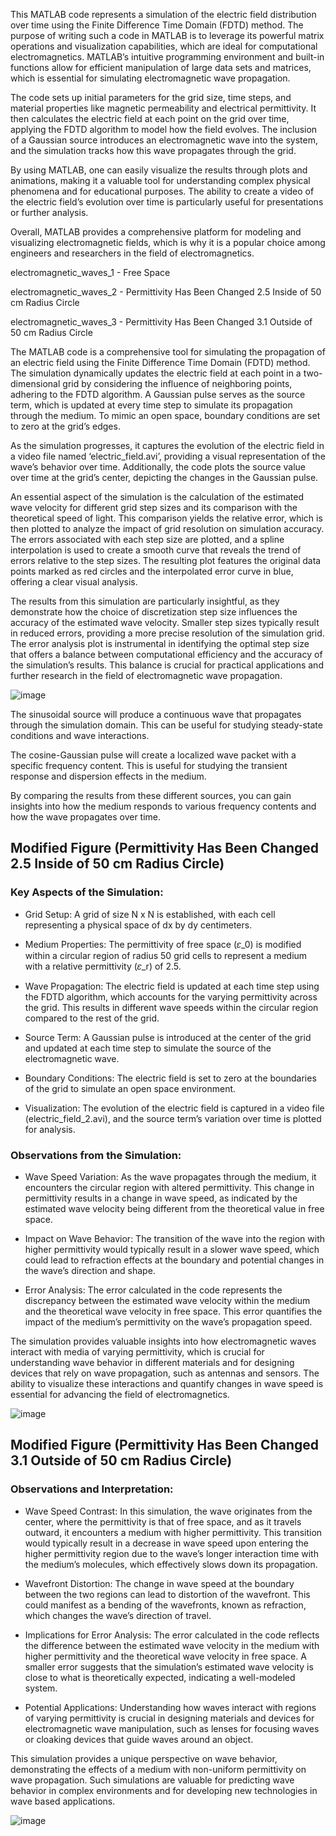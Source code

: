 This MATLAB code represents a simulation of the electric field distribution over time using 
the Finite Difference Time Domain (FDTD) method. The purpose of writing such a code in MATLAB is 
to leverage its powerful matrix operations and visualization capabilities, which are ideal for 
computational electromagnetics. MATLAB’s intuitive programming environment and built-in 
functions allow for efficient manipulation of large data sets and matrices, which is essential for 
simulating electromagnetic wave propagation. 

The code sets up initial parameters for the grid size, time steps, and material properties like 
magnetic permeability and electrical permittivity. It then calculates the electric field at each point on 
the grid over time, applying the FDTD algorithm to model how the field evolves. The inclusion of a 
Gaussian source introduces an electromagnetic wave into the system, and the simulation tracks how 
this wave propagates through the grid. 

By using MATLAB, one can easily visualize the results through plots and animations, making it 
a valuable tool for understanding complex physical phenomena and for educational purposes. The 
ability to create a video of the electric field’s evolution over time is particularly useful for 
presentations or further analysis. 

Overall, MATLAB provides a comprehensive platform for modeling and visualizing 
electromagnetic fields, which is why it is a popular choice among engineers and researchers in the 
field of electromagnetics. 

electromagnetic_waves_1 - Free Space

electromagnetic_waves_2 - Permittivity Has Been Changed 2.5 Inside of 50 cm Radius Circle

electromagnetic_waves_3 - Permittivity Has Been Changed 3.1 Outside of 50 cm Radius Circle

The MATLAB code is a comprehensive tool for simulating the propagation of an electric field 
using the Finite Difference Time Domain (FDTD) method. The simulation dynamically updates the 
electric field at each point in a two-dimensional grid by considering the influence of neighboring 
points, adhering to the FDTD algorithm. A Gaussian pulse serves as the source term, which is updated 
at every time step to simulate its propagation through the medium. To mimic an open space, 
boundary conditions are set to zero at the grid’s edges. 

As the simulation progresses, it captures the evolution of the electric field in a video file 
named ‘electric_field.avi’, providing a visual representation of the wave’s behavior over time. 
Additionally, the code plots the source value over time at the grid’s center, depicting the changes in 
the Gaussian pulse. 

An essential aspect of the simulation is the calculation of the estimated wave velocity for 
different grid step sizes and its comparison with the theoretical speed of light. This comparison yields 
the relative error, which is then plotted to analyze the impact of grid resolution on simulation 
accuracy. The errors associated with each step size are plotted, and a spline interpolation is used to 
create a smooth curve that reveals the trend of errors relative to the step sizes. The resulting plot 
features the original data points marked as red circles and the interpolated error curve in blue, 
offering a clear visual analysis. 

The results from this simulation are particularly insightful, as they demonstrate how the 
choice of discretization step size influences the accuracy of the estimated wave velocity. Smaller step 
sizes typically result in reduced errors, providing a more precise resolution of the simulation grid. The 
error analysis plot is instrumental in identifying the optimal step size that offers a balance between 
computational efficiency and the accuracy of the simulation’s results. This balance is crucial for 
practical applications and further research in the field of electromagnetic wave propagation. 

![image](https://github.com/user-attachments/assets/4e16873b-5769-4f79-a73e-f794d46daeb3)

The sinusoidal source will produce a continuous wave that propagates through the 
simulation domain. This can be useful for studying steady-state conditions and wave interactions. 

The cosine-Gaussian pulse will create a localized wave packet with a specific frequency 
content. This is useful for studying the transient response and dispersion effects in the medium. 

By comparing the results from these different sources, you can gain insights into how the 
medium responds to various frequency contents and how the wave propagates over time. 

## Modified Figure (Permittivity Has Been Changed 2.5 Inside of 50 cm Radius Circle) 
### Key Aspects of the Simulation: 
- Grid Setup: A grid of size N x N is established, with each cell representing a physical space 
of dx by dy centimeters. 

- Medium Properties: The permittivity of free space (𝜀_0) is modified within a circular region 
of radius 50 grid cells to represent a medium with a relative permittivity (𝜀_r) of 2.5. 

- Wave Propagation: The electric field is updated at each time step using the FDTD algorithm, 
which accounts for the varying permittivity across the grid. This results in different wave 
speeds within the circular region compared to the rest of the grid. 

- Source Term: A Gaussian pulse is introduced at the center of the grid and updated at each 
time step to simulate the source of the electromagnetic wave. 

- Boundary Conditions: The electric field is set to zero at the boundaries of the grid to 
simulate an open space environment. 

- Visualization: The evolution of the electric field is captured in a video file 
(electric_field_2.avi), and the source term’s variation over time is plotted for 
analysis. 

### Observations from the Simulation: 
- Wave Speed Variation: As the wave propagates through the medium, it encounters the 
circular region with altered permittivity. This change in permittivity results in a change in 
wave speed, as indicated by the estimated wave velocity being different from the theoretical 
value in free space. 

- Impact on Wave Behavior: The transition of the wave into the region with higher 
permittivity would typically result in a slower wave speed, which could lead to refraction 
effects at the boundary and potential changes in the wave’s direction and shape. 

- Error Analysis: The error calculated in the code represents the discrepancy between the 
estimated wave velocity within the medium and the theoretical wave velocity in free space. 
This error quantifies the impact of the medium’s permittivity on the wave’s propagation 
speed. 

The simulation provides valuable insights into how electromagnetic waves interact with 
media of varying permittivity, which is crucial for understanding wave behavior in different materials 
and for designing devices that rely on wave propagation, such as antennas and sensors. The ability to 
visualize these interactions and quantify changes in wave speed is essential for advancing the field of 
electromagnetics. 

![image](https://github.com/user-attachments/assets/41588fbf-445b-455d-a303-769dbca41555)

## Modified Figure (Permittivity Has Been Changed 3.1 Outside of 50 cm Radius Circle) 
### Observations and Interpretation: 
- Wave Speed Contrast: In this simulation, the wave originates from the center, where the 
permittivity is that of free space, and as it travels outward, it encounters a medium with higher 
permittivity. This transition would typically result in a decrease in wave speed upon entering the 
higher permittivity region due to the wave’s longer interaction time with the medium’s 
molecules, which effectively slows down its propagation. 

- Wavefront Distortion: The change in wave speed at the boundary between the two regions can 
lead to distortion of the wavefront. This could manifest as a bending of the wavefronts, known as 
refraction, which changes the wave’s direction of travel. 

- Implications for Error Analysis: The error calculated in the code reflects the difference between 
the estimated wave velocity in the medium with higher permittivity and the theoretical wave 
velocity in free space. A smaller error suggests that the simulation’s estimated wave velocity is 
close to what is theoretically expected, indicating a well-modeled system. 

- Potential Applications: Understanding how waves interact with regions of varying permittivity is 
crucial in designing materials and devices for electromagnetic wave manipulation, such as lenses 
for focusing waves or cloaking devices that guide waves around an object. 

This simulation provides a unique perspective on wave behavior, demonstrating the effects of a 
medium with non-uniform permittivity on wave propagation. Such simulations are valuable for 
predicting wave behavior in complex environments and for developing new technologies in wave
based applications.

![image](https://github.com/user-attachments/assets/661d6403-d5ec-4c73-988f-e0dc3e24b215)
